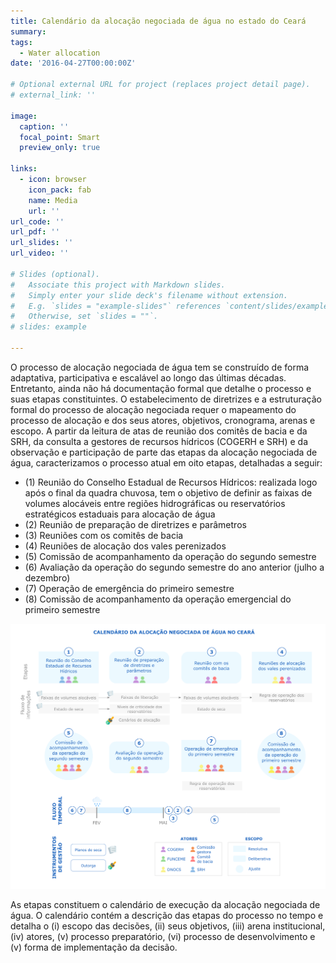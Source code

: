 ```yaml
---
title: Calendário da alocação negociada de água no estado do Ceará
summary: 
tags:
  - Water allocation
date: '2016-04-27T00:00:00Z'

# Optional external URL for project (replaces project detail page).
# external_link: ''

image:
  caption: ''
  focal_point: Smart
  preview_only: true

links:
  - icon: browser
    icon_pack: fab
    name: Media
    url: ''
url_code: ''
url_pdf: ''
url_slides: ''
url_video: ''

# Slides (optional).
#   Associate this project with Markdown slides.
#   Simply enter your slide deck's filename without extension.
#   E.g. `slides = "example-slides"` references `content/slides/example-slides.md`.
#   Otherwise, set `slides = ""`.
# slides: example

---
```


O processo de alocação negociada de água tem se construído de forma
adaptativa, participativa e escalável ao longo das últimas décadas. Entretanto, ainda
não há documentação formal que detalhe o processo e suas etapas constituintes. O
estabelecimento de diretrizes e a estruturação formal do processo de alocação
negociada requer o mapeamento do processo de alocação e dos seus atores,
objetivos, cronograma, arenas e escopo.
A partir da leitura de atas de reunião dos comitês de bacia e da SRH, da
consulta a gestores de recursos hídricos (COGERH e SRH) e da observação e
participação de parte das etapas da alocação negociada de água, caracterizamos o
processo atual em oito etapas, detalhadas a seguir:

- (1) Reunião do Conselho Estadual de Recursos Hídricos: realizada logo após o final
da quadra chuvosa, tem o objetivo de definir as faixas de volumes alocáveis
entre regiões hidrográficas ou reservatórios estratégicos estaduais para alocação
de água
- (2) Reunião de preparação de diretrizes e parâmetros
- (3) Reuniões com os comitês de bacia
- (4) Reuniões de alocação dos vales perenizados
- (5) Comissão de acompanhamento da operação do segundo semestre
- (6) Avaliação da operação do segundo semestre do ano anterior (julho a dezembro)
- (7) Operação de emergência do primeiro semestre
- (8) Comissão de acompanhamento da operação emergencial do primeiro semestre

![Image alt](calendario_alocacao_versao3.png)

As etapas constituem o calendário de execução da alocação negociada de
água. O calendário contém a descrição das etapas do processo no tempo e detalha
o (i) escopo das decisões, (ii) seus objetivos, (iii) arena institucional, (iv) atores, (v)
processo preparatório, (vi) processo de desenvolvimento e (v) forma de
implementação da decisão.